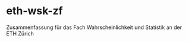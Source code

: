 eth-wsk-zf
==========

Zusammenfassung für das Fach Wahrscheinlichkeit und Statistik an der ETH Zürich
